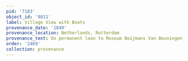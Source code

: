 ```yaml
---
pid: '7183'
object_id: '9811'
label: Village View with Boats
provenance_date: '1849'
provenance_location: Netherlands, Rotterdam
provenance_text: On permanent loan to Museum Boijmans Van Beuningen
order: '2469'
collection: provenance
---
```

